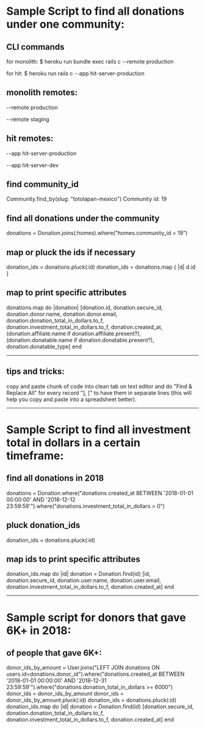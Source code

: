 # Sample Script to find all donations under one community:

## CLI commands 
for monolith: $ heroku run bundle exec rails c --remote production

for hit:      $ heroku run rails c --app hit-server-production

## monolith remotes:

--remote production

--remote staging

## hit remotes:

--app hit-server-production

--app hit-server-dev

## find community_id
Community.find_by(slug: "totolapan-mexico")
Community id: 19

## find all donations under the community
donations = Donation.joins(:homes).where("homes.community_id = 19")

## map or pluck the ids if necessary
donation_ids = donations.pluck(:id)
donation_ids = donations.map { |d| d.id }

## map to print specific attributes
donations.map do |donation|
    [donation.id, donation.secure_id, donation.donor.name, donation.donor.email, donation.donation_total_in_dollars.to_f, donation.investment_total_in_dollars.to_f, donation.created_at, (donation.affiliate.name if donation.affiliate.present?), (donation.donatable.name if donation.donatable.present?), donation.donatable_type]
end

-----------------------------------------
## tips and tricks: 

copy and paste chunk of code into clean tab on text editor and do "Find & Replace All" for every record "], [" to have them in separate lines (this will help you copy and paste into a spreadsheet better).

-----------------------------------------

# Sample Script to find all investment total in dollars in a certain timeframe:

## find all donations in 2018
donations = Donation.where("donations.created_at BETWEEN '2018-01-01 00:00:00' AND '2018-12-12 23:59:59'").where("donations.investment_total_in_dollars > 0")

## pluck donation_ids
donation_ids = donations.pluck(:id)

## map ids to print specific attributes
donation_ids.map do |id|
  donation = Donation.find(id)
  [id, donation.secure_id, donation.user.name, donation.user.email, donation.investment_total_in_dollars.to_f, donation.created_at]
end

-----------------------------------------

# Sample script for donors that gave 6K+ in 2018:

## of people that gave 6K+:
donor_ids_by_amount = User.joins("LEFT JOIN donations ON users.id=donations.donor_id").where("donations.created_at BETWEEN '2018-01-01 00:00:00' AND '2018-12-31 23:59:59'").where("donations.donation_total_in_dollars >= 6000")
donor_ids = donor_ids_by_amount
donor_ids = donor_ids_by_amount.pluck(:id)
donation_ids = donations.pluck(:id)
donation_ids.map do |id|
  donation = Donation.find(id)
  [donation.secure_id, donation.donation_total_in_dollars.to_f, donation.investment_total_in_dollars.to_f, donation.created_at]
end